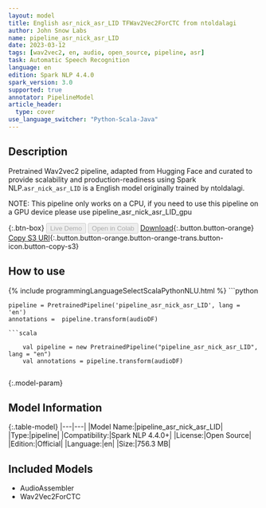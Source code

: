 ```yaml
---
layout: model
title: English asr_nick_asr_LID TFWav2Vec2ForCTC from ntoldalagi
author: John Snow Labs
name: pipeline_asr_nick_asr_LID
date: 2023-03-12
tags: [wav2vec2, en, audio, open_source, pipeline, asr]
task: Automatic Speech Recognition
language: en
edition: Spark NLP 4.4.0
spark_version: 3.0
supported: true
annotator: PipelineModel
article_header:
  type: cover
use_language_switcher: "Python-Scala-Java"
---
```


## Description

Pretrained Wav2vec2  pipeline, adapted from Hugging Face and curated to provide scalability and production-readiness using Spark NLP.`asr_nick_asr_LID` is a English model originally trained by ntoldalagi.

NOTE: This pipeline only works on a CPU, if you need to use this pipeline on a GPU device please use pipeline_asr_nick_asr_LID_gpu

{:.btn-box}
<button class="button button-orange" disabled>Live Demo</button>
<button class="button button-orange" disabled>Open in Colab</button>
[Download](https://s3.amazonaws.com/auxdata.johnsnowlabs.com/public/models/pipeline_asr_nick_asr_LID_en_4.4.0_3.0_1678600575924.zip){:.button.button-orange}
[Copy S3 URI](s3://auxdata.johnsnowlabs.com/public/models/pipeline_asr_nick_asr_LID_en_4.4.0_3.0_1678600575924.zip){:.button.button-orange.button-orange-trans.button-icon.button-copy-s3}

## How to use



<div class="tabs-box" markdown="1">
{% include programmingLanguageSelectScalaPythonNLU.html %}
```python

    pipeline = PretrainedPipeline('pipeline_asr_nick_asr_LID', lang = 'en')
    annotations =  pipeline.transform(audioDF)
    
```
```scala

    val pipeline = new PretrainedPipeline("pipeline_asr_nick_asr_LID", lang = "en")
    val annotations = pipeline.transform(audioDF)
    
```
</div>

{:.model-param}
## Model Information

{:.table-model}
|---|---|
|Model Name:|pipeline_asr_nick_asr_LID|
|Type:|pipeline|
|Compatibility:|Spark NLP 4.4.0+|
|License:|Open Source|
|Edition:|Official|
|Language:|en|
|Size:|756.3 MB|

## Included Models

- AudioAssembler
- Wav2Vec2ForCTC